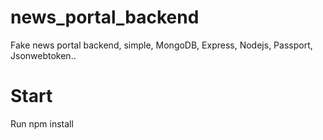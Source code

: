 # news_portal_backend
Fake news portal backend, simple, MongoDB, Express, Nodejs, Passport, Jsonwebtoken..

# Start
Run npm install
